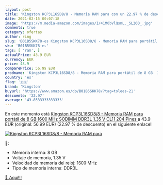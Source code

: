 ```yaml
---
layout: post
title: 'Kingston KCP3L16SD8/8 - Memoria RAM para con un 22.97 % de descuento'
date: 2021-02-15 00:07:18
image: 'https://m.media-amazon.com/images/I/41M0bVlQsmL._SL200_.jpg'
comments: true
category: ofertas
author: ring
slug: 'B01B5SKK78-es Kingston KCP3L16SD8/8 - Memoria RAM para portátil de 8 GB...'
sku: 'B01B5SKK78-es'
tags: [ 'ram', ]
actualPrice: 43.9 EUR
currency: EUR
price: 43.9
comparePrice: 56.99 EUR
prodname: 'Kingston KCP3L16SD8/8 - Memoria RAM para portátil de 8 GB  1600 MHz SODIMM  DDR3L  1.35 V  CL11  204 Pines '
country: 'es'
flag: '🇪🇸'
brand: 'Kingston'
buyurl: 'https://www.amazon.es/dp/B01B5SKK78/?tag=tolees-21'
descuento: '22.97'
average: '43.8533333333333'
---
```


En este momento está [Kingston KCP3L16SD8/8 - Memoria RAM para portátil de 8 GB  1600 MHz SODIMM  DDR3L  1.35 V  CL11  204 Pines ](https://www.amazon.es/dp/B01B5SKK78/?tag=tolees-21) a 43.9 EUR (original: 56.99 EUR) (22.97 %  de descuento) en el siguiente enlace!

[![Kingston KCP3L16SD8/8 - Memoria RAM para](https://m.media-amazon.com/images/I/41M0bVlQsmL._SL200_.jpg)](https://www.amazon.es/dp/B01B5SKK78/?tag=tolees-21)

🔎:

- Memoria interna: 8 GB
- Voltaje de memoria, 1.35 V
- Velocidad de memoria del reloj: 1600 MHz
- Tipo de memoria interna: DDR3L

[🛒 Aquí!!!](https://www.amazon.es/dp/B01B5SKK78/?tag=tolees-21)
